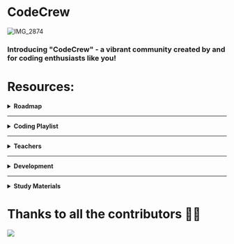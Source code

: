 # CodeCrew
![IMG_2874](https://github.com/adityjoshi/CodeCrew/assets/111140014/8b32ed43-9659-42bf-a7db-e0075b40deb4)
### Introducing "CodeCrew" - a vibrant community created by and for coding enthusiasts like you!

# Resources:

<details>
	<summary> <strong> Roadmap </strong> </summary>	

---
##### Functions:

1. <a href="https://github.com/adityjoshi/CodeCrew/blob/main/FirstYearRoadmap.md">FirstYearRoadmap</a>:It encompasses all the essential topics that you should prioratize during your first year 
---
</details>
<hr>
<details>
<summary> <strong> Coding Playlist </strong> </summary>	

---

##### Java:

1. [`JAVA`](https://youtube.com/playlist?list=PL9gnSGHSqcnr_DxHsP7AW9ftq0AtAyYqJ):JAVA + DSA (Highly Recommended)
2. [`JAVA`](https://youtube.com/playlist?list=PLxgZQoSe9cg00xyG5gzb5BMkOClkch7Gr): College Wallah (JAVA + DSA)
3. [`JAVA`](https://youtube.com/playlist?list=PLu0W_9lII9agS67Uits0UnJyrYiXhDS6q):Code With Harry 

---
---

##### C++:

1. [`C++`](https://youtube.com/playlist?list=PL9gnSGHSqcnr_DxHsP7AW9ftq0AtAyYqJ):C++ + DSA 
2. [`C++`](https://youtu.be/8jLOx1hD3_o): FreeCodeCamp (C++ + OOP)
3. [`C++`](https://www.youtube.com/@takeUforward):Striver(🚀) 

---
</details>
<hr>
<details>
<summary> <strong> Teachers </strong> </summary>
<details>
<summary>Cse Core</summary>

- Calculus And Laplace Transforms
    - Dhondu Harish Babu
    - Rabia
- Fundamentals Of AI & ML
    - Praveen Lalwani 
    - Pooja
- English
  - Ravi Bhatt
  - Vinod Bhatt
  - Anita Yadav
- Physics
  - Pradeep Kumar Kashyap
  - Ashok Kumar Barar
- Technological Entrepreneurship 
  - Bhavna Bhagerwal
  </details>
  <hr>
  <details>
<summary>Cse AI & ML </summary>

- Calculus And Laplace Transforms
    - Dhondu Harish Babu
    - Rabia
- Fundamentals Of AI & ML
    - Praveen Lalwani 
    - Pooja
- English
  - Ravi Bhatt
  - Vinod Bhatt
  - Anita Yadav
- Physics
  - Pradeep Kumar Kashyap
  - Ashok Kumar Barar
- Computational Chemistry 
  - Manoj Acharya
  - Arindam 
    </details>
    <hr>
<details>
<summary>Cse Cyber</summary>

- Calculus And Laplace Transforms
    - Dhondu Harish Babu
    - Rabia
- Introduction to problem solving and programming
    - Praveen Lalwani 
    - Pooja
- English
  - Ravi Bhatt
  - Vinod Bhatt
  - Anita Yadav
- Forensic Chemistry and Applications 
- Electric Circuits and Systems
    </details>
    <hr>
  <details>
<summary>Cse Education</summary>

- Calculus And Laplace Transforms
    - Dhondu Harish Babu
    - Rabia
- Introduction to problem solving and programming
    - Praveen Lalwani 
    - Pooja
- English
  - Ravi Bhatt
  - Vinod Bhatt
  - Anita Yadav
- Forensic Chemistry and Applications
- Electric Circuits and Systems

    </details>
    <hr>
    <details>
<summary>Cse Gaming</summary>

- Calculus And Laplace Transforms
    - Dhondu Harish Babu
    - Rabia
- Introduction to problem solving and programming
    - Praveen Lalwani 
    - Pooja
- English
  - Ravi Bhatt
  - Vinod Bhatt
  - Anita Yadav
- Forensic Chemistry and Applications
 
- Electric Circuits and Systems

    </details>
    <hr>
     <details>
<summary>Cse Cloud</summary>

- Calculus And Laplace Transforms
    - Dhondu Harish Babu
    - Rabia
- Introduction to problem solving and programming
    - Praveen Lalwani 
    - Pooja
- English
  - Ravi Bhatt
  - Vinod Bhatt
  - Anita Yadav
- Introduction to computational chemistry 
 
- Digital logic and design 

    </details>
</details>
<hr>
<details>
	<summary> <strong> Development </strong> </summary>	

---
##### Functions:

1. [`Web Development`](https://github.com/adityjoshi/CodeCrew/blob/main/Dev/Web%20Development.md):Resources for both backend and frontend
2. [`Android`](https://github.com/adityjoshi/CodeCrew/blob/main/Dev/android.md): Resources for android 
3. [`Cyber`](https://github.com/adityjoshi/CodeCrew/blob/main/Dev/cyber.md):Resources for cyber.
---

</details>
<hr>
<details>
	<summary> <strong> Study Materials </strong> </summary>	

---
##### Functions:


---
</details>

# Thanks to all the contributors 🫶🏻

<a href = "https://github.com/adityjoshi/codecreww/graphs/contributors">
  <img src = "https://contrib.rocks/image?repo=adityjoshi/codecrew"/>
</a>

